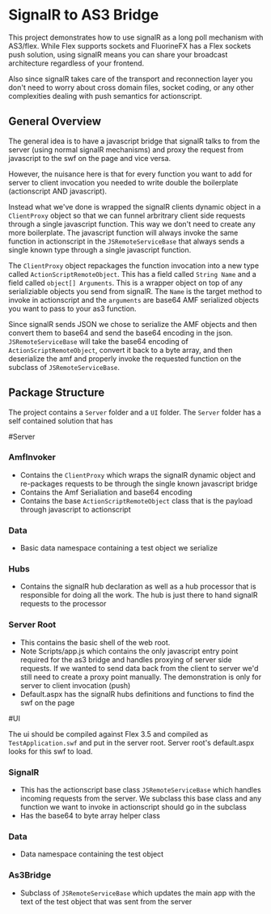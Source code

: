 SignalR to AS3 Bridge
=====================

This project demonstrates how to use signalR as a long poll mechanism with AS3/flex.  While Flex supports sockets and FluorineFX has a Flex sockets push solution, using signalR means you can share your broadcast architecture regardless of your frontend.

Also since signalR takes care of the transport and reconnection layer you don't need to worry about cross domain files, socket coding, or any other complexities dealing with push semantics for actionscript.

General Overview
----------------

The general idea is to have a javascript bridge that signalR talks to from the server (using normal signalR mechanisms) and proxy the request from javascript to the swf on the page and vice versa.  

However, the nuisance here is that for every function you want to add for server to client invocation you needed to write double the boilerplate (actionscript AND javascript).

Instead what we've done is wrapped the signalR clients dynamic object in a `ClientProxy` object so that we can funnel arbritrary client side requests through a single javascript function. This way we don't need to create any more boilerplate.  The javascript function will always invoke the same function in actionscript in the `JSRemoteServiceBase` that always sends a single known type through a single javascript function. 

The `ClientProxy` object repackages the function invocation  into a new type called `ActionScriptRemoteObject`. This has a field called `String Name` and a field called `object[] Arguments`.  This is a wrapper object on top of any serializiable objects you send from signalR.   The `Name` is the target method to invoke in actionscript and the `arguments` are base64 AMF serialized objects you want to pass to your as3 function.

Since signalR sends JSON we chose to serialize the AMF objects and then convert them to base64 and send the base64 encoding in the json.  `JSRemoteServiceBase` will take the base64 encoding of `ActionScriptRemoteObject`, convert it back to a byte array, and then deserialize the amf and properly invoke the requested function on the subclass of `JSRemoteServiceBase`.  


Package Structure
-----------------

The project contains a `Server` folder and a `UI` folder. The `Server` folder has a self contained solution that has 
   
#Server
                                                   
### AmfInvoker
- Contains the `ClientProxy` which wraps the signalR dynamic object and re-packages requests to be through the single known javascript bridge
- Contains the Amf Serialiation and base64 encoding
- Contains the base `ActionScriptRemoteObject` class that is the payload through javascript to actionscript

### Data
- Basic data namespace containing a test object we serialize

### Hubs
- Contains the signalR hub declaration as well as a hub processor that is responsible for doing all the work. The hub is just there to hand signalR requests to the processor

### Server Root
- This contains the basic shell of the web root. 
- Note Scripts/app.js which contains the only javascript entry point required for the as3 bridge and handles proxying of server side requests. If we wanted to send data back from the client to server we'd still need to create a proxy point manually. The demonstration is only for server to client invocation (push)  
- Default.aspx has the signalR hubs definitions and functions to find the swf on the page

#UI
                                           
The ui should be compiled against Flex 3.5 and compiled as `TestApplication.swf` and put in the server root.  Server root's default.aspx looks for this swf to load.

### SignalR 

- This has the actionscript base class `JSRemoteServiceBase` which handles incoming requests from the server.  We subclass this base class and any function we want to invoke in actionscript should go in the subclass
- Has the base64 to byte array helper class

### Data

- Data namespace containing the test object

### As3Bridge 

- Subclass of `JSRemoteServiceBase` which updates the main app with the text of the test object that was sent from the server
